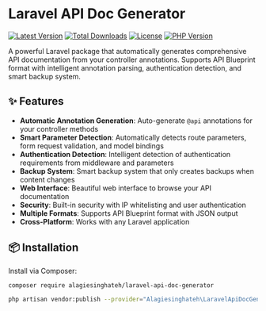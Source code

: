 # Laravel API Doc Generator

[![Latest Version](https://img.shields.io/packagist/v/alagiesinghateh/laravel-api-doc-generator.svg?style=flat-square)](https://packagist.org/packages/alagiesinghateh/laravel-api-doc-generator)
[![Total Downloads](https://img.shields.io/packagist/dt/alagiesinghateh/laravel-api-doc-generator.svg?style=flat-square)](https://packagist.org/packages/alagiesinghateh/laravel-api-doc-generator)
[![License](https://img.shields.io/packagist/l/alagiesinghateh/laravel-api-doc-generator.svg?style=flat-square)](https://packagist.org/packages/alagiesinghateh/laravel-api-doc-generator)
[![PHP Version](https://img.shields.io/packagist/php-v/alagiesinghateh/laravel-api-doc-generator.svg?style=flat-square)](https://packagist.org/packages/alagiesinghateh/laravel-api-doc-generator)

A powerful Laravel package that automatically generates comprehensive API documentation from your controller annotations. Supports API Blueprint format with intelligent annotation parsing, authentication detection, and smart backup system.

## ✨ Features

- **Automatic Annotation Generation**: Auto-generate `@api` annotations for your controller methods
- **Smart Parameter Detection**: Automatically detects route parameters, form request validation, and model bindings
- **Authentication Detection**: Intelligent detection of authentication requirements from middleware and parameters
- **Backup System**: Smart backup system that only creates backups when content changes
- **Web Interface**: Beautiful web interface to browse your API documentation
- **Security**: Built-in security with IP whitelisting and user authentication
- **Multiple Formats**: Supports API Blueprint format with JSON output
- **Cross-Platform**: Works with any Laravel application

## 📦 Installation

Install via Composer:

```bash
composer require alagiesinghateh/laravel-api-doc-generator

php artisan vendor:publish --provider="Alagiesinghateh\LaravelApiDocGenerator\LaravelApiDocGeneratorServiceProvider" --tag="config"


